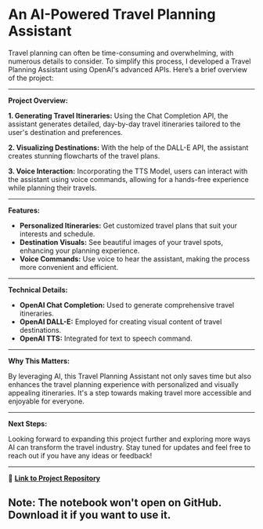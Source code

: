 # An AI-Powered Travel Planning Assistant


Travel planning can often be time-consuming and overwhelming, with numerous details to consider. To simplify this process, I developed a Travel Planning Assistant using OpenAI's advanced APIs. Here’s a brief overview of the project:

---

**Project Overview:**

**1. Generating Travel Itineraries:**
Using the Chat Completion API, the assistant generates detailed, day-by-day travel itineraries tailored to the user's destination and preferences.

**2. Visualizing Destinations:**
With the help of the DALL-E API, the assistant creates stunning flowcharts of the travel plans.

**3. Voice Interaction:**
Incorporating the TTS Model, users can interact with the assistant using voice commands, allowing for a hands-free experience while planning their travels.

---

**Features:**

- **Personalized Itineraries:** Get customized travel plans that suit your interests and schedule.
- **Destination Visuals:** See beautiful images of your travel spots, enhancing your planning experience.
- **Voice Commands:** Use voice to hear the assistant, making the process more convenient and efficient.

---

**Technical Details:**

- **OpenAI Chat Completion:** Used to generate comprehensive travel itineraries.
- **OpenAI DALL-E:** Employed for creating visual content of travel destinations.
- **OpenAI TTS:** Integrated for text to speech command.

---

**Why This Matters:**

By leveraging AI, this Travel Planning Assistant not only saves time but also enhances the travel planning experience with personalized and visually appealing itineraries. It's a step towards making travel more accessible and enjoyable for everyone.

---

**Next Steps:**

Looking forward to expanding this project further and exploring more ways AI can transform the travel industry. Stay tuned for updates and feel free to reach out if you have any ideas or feedback!

---

🔗 **[Link to Project Repository](https://github.com/rajikudusadewale/AI_Travel-Planning-Assistant/blob/main/travel_assist.ipynb)**

Note: The notebook won't open on GitHub. Download it if you want to use it.
---

